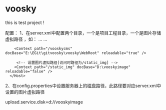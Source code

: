 # voosky
this is test project !

配置：
1、在server.xml中配置两个目录，一个是项目工程目录，一个是图片存储虚拟路径 ，如：
      <Host>
      	... ...
      	
		<Context path="/vooskycms" docBase="E:\EGit\gitvoosky\voosky\WebRoot" reloadable="true" />
		
		 <!-- 设置图片虚拟路径[访问时路径为/static_img] -->  
     	<Context path="/static_img" docBase="D:\vooskyimage" reloadable="false" />
      </Host>

2、在config.properties中设置服务器上的磁盘路径，此路径要对应server.xml中设置的图片虚拟路径

upload.service.disk=d://vooskyimage